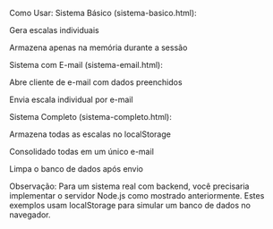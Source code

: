 Como Usar:
Sistema Básico (sistema-basico.html):

Gera escalas individuais

Armazena apenas na memória durante a sessão

Sistema com E-mail (sistema-email.html):

Abre cliente de e-mail com dados preenchidos

Envia escala individual por e-mail

Sistema Completo (sistema-completo.html):

Armazena todas as escalas no localStorage

Consolidado todas em um único e-mail

Limpa o banco de dados após envio

Observação: Para um sistema real com backend, você precisaria implementar o servidor Node.js como mostrado anteriormente. Estes exemplos usam localStorage para simular um banco de dados no navegador.

